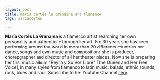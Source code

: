 ```yaml
---
layout: post
title: maria cortés la granaina and flamenco
tags: mariacortés

---
```


**María Cortés La Granaina** is a flamenco artist searching her own personality and authenticity through her art. For 30 years she has been performing around the world in more than 20 differents countries her dance, songs and own music and compositions she is producer, chorepgrapher and director of all her theater pieces. Now she is preparing her first music album "Reyna y Su Voz Libre" [The Queen and Her Free Voice], in many styles from flamenco to latin music: balads, ethnic sounds, rock, blues and soul. Subscribe to her Youtube Channel [here](https://www.youtube.com/channel/UCcvpXQfK9ySaIqdK2ZVqKEQ). 